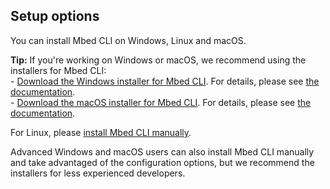 ## Setup options

You can install Mbed CLI on Windows, Linux and macOS.

<span class="tips">**Tip:** If you're working on Windows or macOS, we recommend using the installers for Mbed CLI:<br>- [Download the Windows installer for Mbed CLI](https://github.com/ARMmbed/mbed-cli-windows-installer/releases/latest). For details, please see [the documentation](../tools/windows.html).<br>- [Download the macOS installer for Mbed CLI](https://github.com/ARMmbed/mbed-cli-osx-installer/releases/latest). For details, please see [the documentation](../tools/macos.html).</span>

For Linux, please [install Mbed CLI manually](../tools/linux.html).

Advanced Windows and macOS users can also install Mbed CLI manually and take advantaged of the configuration options, but we recommend the installers for less experienced developers.
